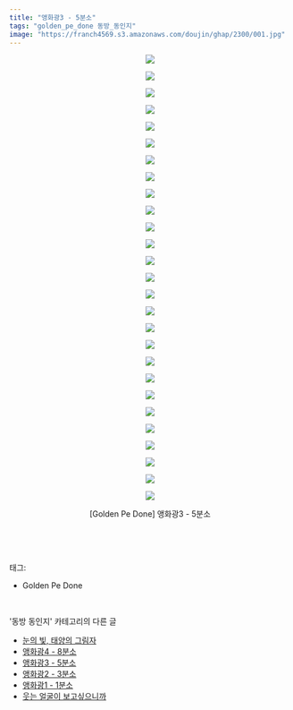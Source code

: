 ```yaml
---
title: "앵화광3 - 5분소"
tags: "golden_pe_done 동방_동인지"
image: "https://franch4569.s3.amazonaws.com/doujin/ghap/2300/001.jpg"
---
```

<div class="article">
<p style="text-align: center; clear: none; float: none;"><img src="{{ site.imgserver2 }}/ghap/2300/001.jpg"/></p>
<p style="text-align: center; clear: none; float: none;"><img src="{{ site.imgserver2 }}/ghap/2300/002.jpg"/></p>
<p style="text-align: center; clear: none; float: none;"><img src="{{ site.imgserver2 }}/ghap/2300/003.jpg"/></p>
<p style="text-align: center; clear: none; float: none;"><img src="{{ site.imgserver2 }}/ghap/2300/004.jpg"/></p>
<p style="text-align: center; clear: none; float: none;"><img src="{{ site.imgserver2 }}/ghap/2300/005.jpg"/></p>
<p style="text-align: center; clear: none; float: none;"><img src="{{ site.imgserver2 }}/ghap/2300/006.jpg"/></p>
<p style="text-align: center; clear: none; float: none;"><img src="{{ site.imgserver2 }}/ghap/2300/007.jpg"/></p>
<p style="text-align: center; clear: none; float: none;"><img src="{{ site.imgserver2 }}/ghap/2300/008.jpg"/></p>
<p style="text-align: center; clear: none; float: none;"><img src="{{ site.imgserver2 }}/ghap/2300/009.jpg"/></p>
<p style="text-align: center; clear: none; float: none;"><img src="{{ site.imgserver2 }}/ghap/2300/010.jpg"/></p>
<p style="text-align: center; clear: none; float: none;"><img src="{{ site.imgserver2 }}/ghap/2300/011.jpg"/></p>
<p style="text-align: center; clear: none; float: none;"><img src="{{ site.imgserver2 }}/ghap/2300/012.jpg"/></p>
<p style="text-align: center; clear: none; float: none;"><img src="{{ site.imgserver2 }}/ghap/2300/013.jpg"/></p>
<p style="text-align: center; clear: none; float: none;"><img src="{{ site.imgserver2 }}/ghap/2300/014.jpg"/></p>
<p style="text-align: center; clear: none; float: none;"><img src="{{ site.imgserver2 }}/ghap/2300/015.jpg"/></p>
<p style="text-align: center; clear: none; float: none;"><img src="{{ site.imgserver2 }}/ghap/2300/016.jpg"/></p>
<p style="text-align: center; clear: none; float: none;"><img src="{{ site.imgserver2 }}/ghap/2300/017.jpg"/></p>
<p style="text-align: center; clear: none; float: none;"><img src="{{ site.imgserver2 }}/ghap/2300/018.jpg"/></p>
<p style="text-align: center; clear: none; float: none;"><img src="{{ site.imgserver2 }}/ghap/2300/019.jpg"/></p>
<p style="text-align: center; clear: none; float: none;"><img src="{{ site.imgserver2 }}/ghap/2300/020.jpg"/></p>
<p style="text-align: center; clear: none; float: none;"><img src="{{ site.imgserver2 }}/ghap/2300/021.jpg"/></p>
<p style="text-align: center; clear: none; float: none;"><img src="{{ site.imgserver2 }}/ghap/2300/022.jpg"/></p>
<p style="text-align: center; clear: none; float: none;"><img src="{{ site.imgserver2 }}/ghap/2300/023.jpg"/></p>
<p style="text-align: center; clear: none; float: none;"><img src="{{ site.imgserver2 }}/ghap/2300/024.jpg"/></p>
<p style="text-align: center; clear: none; float: none;"><img src="{{ site.imgserver2 }}/ghap/2300/025.jpg"/></p>
<p style="text-align: center; clear: none; float: none;"><img src="{{ site.imgserver2 }}/ghap/2300/026.jpg"/></p>
<p style="text-align: center; clear: none; float: none;"><img src="{{ site.imgserver2 }}/ghap/2300/027.jpg"/></p>
<p style="text-align: center; clear: none; float: none;">[Golden Pe Done] 앵화광3 - 5분소</p>
<p><br/></p>
</div><br/>
<div class="tagTrail">
<p>태그: </p>
<ul>
<li>Golden Pe Done</li>
</ul>
</div><br/>
<div class="another">
<p>'동방 동인지' 카테고리의 다른 글</p>
<ul>
<li><a href="/ghap_2303">눈의 빛, 태양의 그림자</a></li>
<li><a href="/ghap_2301">앵화광4 - 8분소</a></li>
<li><a href="/ghap_2300">앵화광3 - 5분소</a></li>
<li><a href="/ghap_2299">앵화광2 - 3분소</a></li>
<li><a href="/ghap_2298">앵화광1 - 1분소</a></li>
<li><a href="/ghap_2297">웃는 얼굴이 보고싶으니까</a></li>
</ul>
</div><br/>
<div class="cb_module cb_fluid">
<div class="cb_wrt cb_profile">
</div><!-- commentList close -->
</div><br/>
